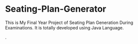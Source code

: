 # Seating-Plan-Generator

This is My Final Year Project of Seating Plan Generation During Examinations. It is totally developed using Java Language.
















































































































.






































